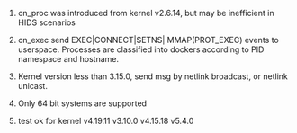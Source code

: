 
1. cn_proc was introduced from kernel v2.6.14, but may be inefficient in HIDS scenarios 

2. cn_exec send EXEC|CONNECT|SETNS| MMAP(PROT_EXEC) events to userspace. 
   Processes are classified into dockers according to PID namespace and hostname.

3. Kernel version less than 3.15.0, send msg by netlink broadcast, or netlink unicast.

3. Only 64 bit systems are supported

4. test ok for kernel v4.19.11 v3.10.0  v4.15.18 v5.4.0



